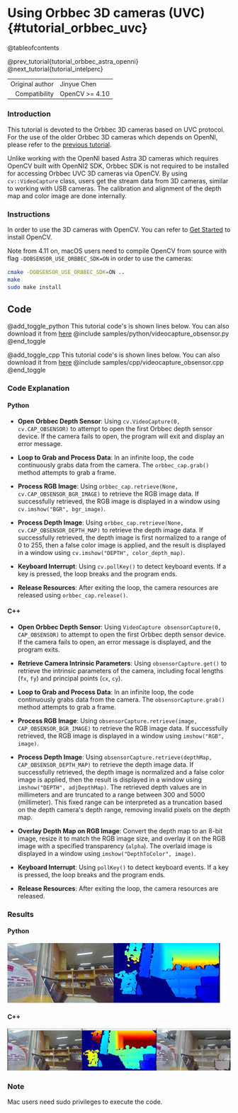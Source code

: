 Using Orbbec 3D cameras (UVC) {#tutorial_orbbec_uvc} 
======================================================

@tableofcontents

@prev_tutorial{tutorial_orbbec_astra_openni}
@next_tutorial{tutorial_intelperc}

|    |    |
| -: | :- |
| Original author | Jinyue Chen |
| Compatibility | OpenCV >= 4.10 |

### Introduction
This tutorial is devoted to the Orbbec 3D cameras based on UVC protocol. For the use of the older Orbbec 3D cameras which depends on OpenNI, please refer to the [previous tutorial](https://github.com/opencv/opencv/blob/4.x/doc/tutorials/app/orbbec_astra_openni.markdown).

Unlike working with the OpenNI based Astra 3D cameras which requires OpenCV built with OpenNI2 SDK, Orbbec SDK is not required to be installed for accessing Orbbec UVC 3D cameras via OpenCV. By using `cv::VideoCapture` class, users get the stream data from 3D cameras, similar to working with USB cameras. The calibration and alignment of the depth map and color image are done internally.
### Instructions

In order to use the 3D cameras with OpenCV. You can refer to [Get Started](https://opencv.org/get-started/) to install OpenCV.

Note from 4.11 on, macOS users need to compile OpenCV from source with flag `-DOBSENSOR_USE_ORBBEC_SDK=ON` in order to use the cameras:
```bash
cmake -DOBSENSOR_USE_ORBBEC_SDK=ON ..
make
sudo make install
```
Code
---- 

@add_toggle_python
This tutorial code's is shown lines below. You can also download it from
[here](https://github.com/opencv/opencv/blob/4.x/samples/python/videocapture_obsensor.py)
@include samples/python/videocapture_obsensor.py
@end_toggle

@add_toggle_cpp
This tutorial code's is shown lines below. You can also download it from
[here](https://github.com/opencv/opencv/blob/4.x/samples/cpp/videocapture_obsensor.cpp)
@include samples/cpp/videocapture_obsensor.cpp
@end_toggle

### Code Explanation
#### Python

- **Open Orbbec Depth Sensor**:
  Using `cv.VideoCapture(0, cv.CAP_OBSENSOR)` to attempt to open the first Orbbec depth sensor device. If the camera fails to open, the program will exit and display an error message.

- **Loop to Grab and Process Data**:
  In an infinite loop, the code continuously grabs data from the camera. The `orbbec_cap.grab()` method attempts to grab a frame.

- **Process RGB Image**:
  Using `orbbec_cap.retrieve(None, cv.CAP_OBSENSOR_BGR_IMAGE)` to retrieve the RGB image data. If successfully retrieved, the RGB image is displayed in a window using `cv.imshow("BGR", bgr_image)`.

- **Process Depth Image**:
  Using `orbbec_cap.retrieve(None, cv.CAP_OBSENSOR_DEPTH_MAP)` to retrieve the depth image data. If successfully retrieved, the depth image is first normalized to a range of 0 to 255, then a false color image is applied, and the result is displayed in a window using `cv.imshow("DEPTH", color_depth_map)`.

- **Keyboard Interrupt**:
  Using `cv.pollKey()` to detect keyboard events. If a key is pressed, the loop breaks and the program ends.

- **Release Resources**:
  After exiting the loop, the camera resources are released using `orbbec_cap.release()`.
#### C++

- **Open Orbbec Depth Sensor**:
  Using `VideoCapture obsensorCapture(0, CAP_OBSENSOR)` to attempt to open the first Orbbec depth sensor device. If the camera fails to open, an error message is displayed, and the program exits.

- **Retrieve Camera Intrinsic Parameters**:
  Using `obsensorCapture.get()` to retrieve the intrinsic parameters of the camera, including focal lengths (`fx`, `fy`) and principal points (`cx`, `cy`).

- **Loop to Grab and Process Data**:
  In an infinite loop, the code continuously grabs data from the camera. The `obsensorCapture.grab()` method attempts to grab a frame.

- **Process RGB Image**:
  Using `obsensorCapture.retrieve(image, CAP_OBSENSOR_BGR_IMAGE)` to retrieve the RGB image data. If successfully retrieved, the RGB image is displayed in a window using `imshow("RGB", image)`.

- **Process Depth Image**:
  Using `obsensorCapture.retrieve(depthMap, CAP_OBSENSOR_DEPTH_MAP)` to retrieve the depth image data. If successfully retrieved, the depth image is normalized and a false color image is applied, then the result is displayed in a window using `imshow("DEPTH", adjDepthMap)`. The retrieved depth values are in millimeters and are truncated to a range between 300 and 5000 (millimeter).
  This fixed range can be interpreted as a truncation based on the depth camera's depth range, removing invalid pixels on the depth map.

- **Overlay Depth Map on RGB Image**:
  Convert the depth map to an 8-bit image, resize it to match the RGB image size, and overlay it on the RGB image with a specified transparency (`alpha`). The overlaid image is displayed in a window using `imshow("DepthToColor", image)`.

- **Keyboard Interrupt**:
  Using `pollKey()` to detect keyboard events. If a key is pressed, the loop breaks and the program ends.

- **Release Resources**:
  After exiting the loop, the camera resources are released.
### Results
#### Python

![RGB And DEPTH frame](images/orbbec_uvc_python.jpg)

#### C++

![RGB And DEPTH And DepthToColor frame](images/orbbec_uvc_cpp.jpg)

### Note
 Mac users need sudo privileges to execute the code.
